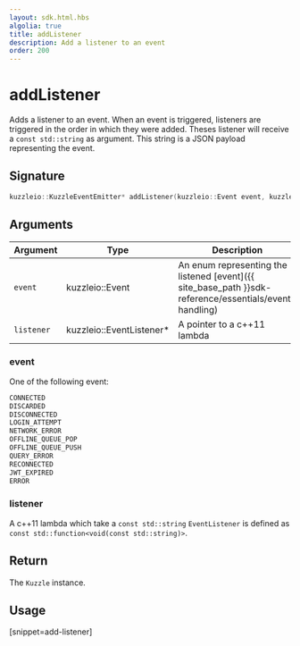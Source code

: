 ```yaml
---
layout: sdk.html.hbs
algolia: true
title: addListener
description: Add a listener to an event
order: 200
---
```


# addListener

Adds a listener to an event.
When an event is triggered, listeners are triggered in the order in which they were added.
Theses listener will receive a `const std::string` as argument. This string is a JSON payload representing the event.

## Signature

```cpp
kuzzleio::KuzzleEventEmitter* addListener(kuzzleio::Event event, kuzzleio::EventListener* listener)
```

## Arguments

| Argument   | Type                      | Description                                                                                            | Required |
| ---------- | ------------------------- | ------------------------------------------------------------------------------------------------------ | -------- |
| `event`    | kuzzleio::Event           | An enum representing the listened [event]({{ site_base_path }}sdk-reference/essentials/event-handling) | yes      |
| `listener` | kuzzleio::EventListener\* | A pointer to a c++11 lambda                                           | yes      |

### **event**

One of the following event:

```cpp
CONNECTED
DISCARDED
DISCONNECTED
LOGIN_ATTEMPT
NETWORK_ERROR
OFFLINE_QUEUE_POP
OFFLINE_QUEUE_PUSH
QUERY_ERROR
RECONNECTED
JWT_EXPIRED
ERROR
```

### **listener**

A c++11 lambda which take a `const std::string`
`EventListener` is defined as `const std::function<void(const std::string)>`.

## Return

The `Kuzzle` instance.

## Usage

[snippet=add-listener]
